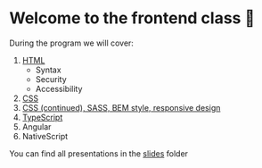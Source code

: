 # Welcome to the frontend class 🚀

During the program we will cover:
1. [HTML](./slides/FEC-1-HTML.pptx)
    - Syntax
    - Security    
    - Accessibility
1. [CSS](./slides/FEC-2-CSS.pptx)
1. [CSS (continued), SASS, BEM style, responsive design](./slides/FEC-3-CSS-SASS-BEM-Responsive.pptx)
1. [TypeScript](./slides/FEC-4-TypeScript.pptx)
1. Angular
1. NativeScript

You can find all presentations in the [slides](./slides/) folder
